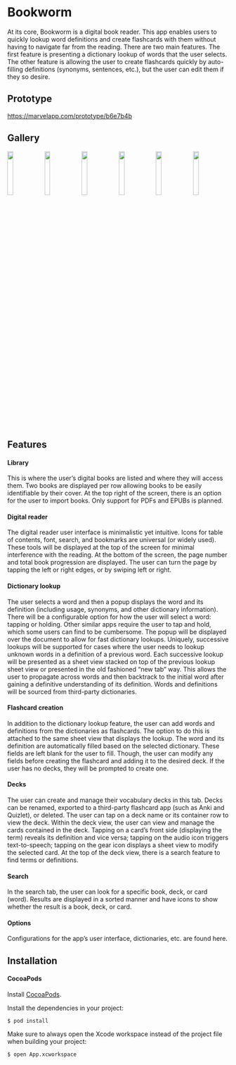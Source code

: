 # Bookworm

At its core, Bookworm is a digital book reader. This app enables users to quickly lookup word definitions and create flashcards with them without having to navigate far from the reading. There are two main features. The first feature is presenting a dictionary lookup of words that the user selects. The other feature is allowing the user to create flashcards quickly by auto-filling definitions (synonyms, sentences, etc.), but the user can edit them if they so desire.

## Prototype
https://marvelapp.com/prototype/b6e7b4b

## Gallery
<img src="https://imgur.com/osjXHby.png" width="16%"></img>
<img src="https://imgur.com/r7T5Rgi.png" width="16%"></img>
<img src="https://imgur.com/7qcsytZ.png" width="16%"></img>
<img src="https://imgur.com/ExDYEKV.png" width="16%"></img>
<img src="https://imgur.com/hM7OhaL.png" width="16%"></img>
<img src="https://imgur.com/TSuAoxM.png" width="16%"></img>

## Features

#### Library
This is where the user’s digital books are listed and where they will access them. Two books are displayed per row allowing books to be easily identifiable by their cover. At the top right of the screen, there is an option for the user to import books. Only support for PDFs and EPUBs is planned.

#### Digital reader
The digital reader user interface is minimalistic yet intuitive. Icons for table of contents, font, search, and bookmarks are universal (or widely used).  These tools will be displayed at the top of the screen for minimal interference with the reading. At the bottom of the screen, the page number and total book progression are displayed. The user can turn the page by tapping the left or right edges, or by swiping left or right.

#### Dictionary lookup
The user selects a word and then a popup displays the word and its definition (including usage, synonyms, and other dictionary information). There will be a configurable option for how the user will select a word: tapping or holding. Other similar apps require the user to tap and hold, which some users can find to be cumbersome. The popup will be displayed over the document to allow for fast dictionary lookups. Uniquely, successive lookups will be supported for cases where the user needs to lookup unknown words in a definition of a previous word. Each successive lookup will be presented as a sheet view stacked on top of the previous lookup sheet view or presented in the old fashioned “new tab” way. This allows the user to propagate across words and then backtrack to the initial word after gaining a definitive understanding of its definition. Words and definitions will be sourced from third-party dictionaries.

#### Flashcard creation
In addition to the dictionary lookup feature, the user can add words and definitions from the dictionaries as flashcards. The option to do this is attached to the same sheet view that displays the lookup. The word and its definition are automatically filled based on the selected dictionary. These fields are left blank for the user to fill. Though, the user can modify any fields before creating the flashcard and adding it to the desired deck. If the user has no decks, they will be prompted to create one.

#### Decks
The user can create and manage their vocabulary decks in this tab. Decks can be renamed, exported to a third-party flashcard app (such as Anki and Quizlet), or deleted. The user can tap on a deck name or its container row to view the deck. Within the deck view, the user can view and manage the cards contained in the deck. Tapping on a card’s front side (displaying the term) reveals its definition and vice versa; tapping on the audio icon triggers text-to-speech; tapping on the gear icon displays a sheet view to modify the selected card. At the top of the deck view, there is a search feature to find terms or definitions.

#### Search
In the search tab, the user can look for a specific book, deck, or card (word). Results are displayed in a sorted manner and have icons to show whether the result is a book, deck, or card.

#### Options
Configurations for the app’s user interface, dictionaries, etc. are found here.

## Installation

#### CocoaPods
Install <a href="https://cocoapods.org/">CocoaPods</a>.

Install the dependencies in your project:
```
$ pod install
```

Make sure to always open the Xcode workspace instead of the project file when building your project:
```
$ open App.xcworkspace
```
